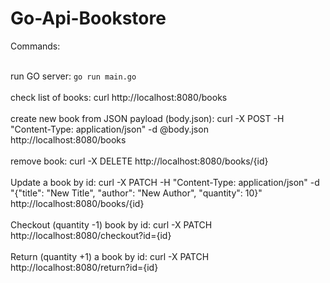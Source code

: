 # Go-Api-Bookstore
 
Commands:<br><br>

run GO server: `go run main.go`<br><br>
check list of books: curl http://localhost:8080/books<br><br>
create new book from JSON payload (body.json): curl -X POST -H "Content-Type: application/json" -d @body.json http://localhost:8080/books<br><br>
remove book: curl -X DELETE http://localhost:8080/books/{id}<br><br>
Update a book by id: curl -X PATCH -H "Content-Type: application/json" -d "{\"title\": \"New Title\", \"author\": \"New Author\", \"quantity\": 10}" http://localhost:8080/books/{id}<br><br>
Checkout (quantity -1) book by id: curl -X PATCH http://localhost:8080/checkout?id={id}<br><br>
Return (quantity +1) a book by id: curl -X PATCH http://localhost:8080/return?id={id}<br><br>
